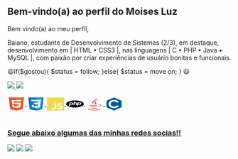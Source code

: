 ## Bem-vindo(a) ao perfil do Moises Luz
Bem vindo(a) ao meu perfil,

Baiano, estudante de Desenvolvimento de Sistemas (2/3), em destaque, desenvolvimento em | HTML • CSS3 |, nas linguagens | C • PHP • Java • MySQL |, com paixão por criar experiências de usuário bonitas e funcionais.

:smiley:if($gostou){
 $status = follow;
}else{
 $status = move on;
} :smiley:

 <div>
   <a href="https://github.com/MoisesLhuz">
   <img height="180em" src="https://github-readme-stats.vercel.app/api?username=MoisesLhuz&show_icons=true&theme=tokyonight&include_all_commits=true&count_private=true"/>
   <img height="180em" src="https://github-readme-stats.vercel.app/api/top-langs/?username=MoisesLhuz&layout=compact&langs_count=6&theme=tokyonight"/>

</div>
<div style="display: inline_block"><br>
  <img align="center" alt="HTML" height="30" width="40" src="https://raw.githubusercontent.com/devicons/devicon/master/icons/html5/html5-original.svg">
  <img align="center" alt="CSS" height="30" width="40" src="https://raw.githubusercontent.com/devicons/devicon/master/icons/css3/css3-original.svg">
 <img align="center" alt="JAVA" height="30" width="40" src="https://raw.githubusercontent.com/devicons/devicon/master/icons/javascript/javascript-plain.svg">
  <img align="center" alt="PHP" height="30" width="40" src="https://raw.githubusercontent.com/devicons/devicon/master/icons/php/php-plain.svg">
  <img align="center" alt="JAVA" height="30" width="40" src="https://raw.githubusercontent.com/devicons/devicon/master/icons/java/java-plain.svg">
   <img align="center" alt="JAVA" height="30" width="40" src="https://raw.githubusercontent.com/devicons/devicon/master/icons/c/c-plain.svg"> 
</div>
 
 <br>
 
  ### Segue abaixo algumas das minhas redes socias!!
 
<div>
  <a href="https://instagram.com/moisesluz.santos" target="_blank"><img src="https://img.shields.io/badge/-Instagram-%23E4405F?style=for-the-badge&logo=instagram&logoColor=white" target="_blank"></a>
  <a href = "mailto:moiseslhuz@gmail.com"><img src="https://img.shields.io/badge/-Gmail-%23333?style=for-the-badge&logo=gmail&logoColor=white" target="_blank"></a>
  <a href="https://www.linkedin.com/in/moisés-luz" target="_blank"><img src="https://img.shields.io/badge/-LinkedIn-%230077B5?style=for-the-badge&logo=linkedin&logoColor=white" target="_blank"></a>
 

</div>
